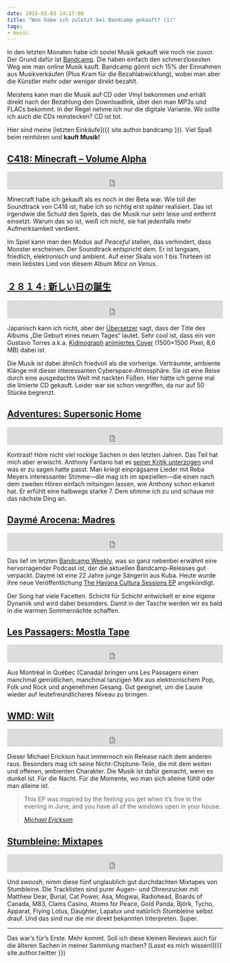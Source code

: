 ```yaml
---
date: 2015-03-03 14:17:00
title: "Was habe ich zuletzt bei Bandcamp gekauft? (1)"
tags:
- music
---
```

In den letzten Monaten habe ich soviel Musik gekauft wie noch nie zuvor. Der Grund dafür ist [Bandcamp](https://bandcamp.com/). Die haben einfach den schmerzlosesten Weg wie man online Musik kauft. Bandcamp gönnt sich 15% der Einnahmen aus Musikverkäufen (Plus Kram für die Bezahlabwicklung), wobei man aber die Künstler mehr oder weniger direkt bezahlt.

Meistens kann man die Musik auf CD oder Vinyl bekommen und erhält direkt nach der Bezahlung den Downloadlink, über den man MP3s und FLACs bekommt. In der Regel nehme ich nur die digitale Variante. Wo sollte ich auch die CDs reinstecken? CD ist tot.

Hier sind meine [letzten Einkäufe]({{ site.author.bandcamp }}). Viel Spaß beim reinhören und __kauft Musik!__

## [C418: Minecraft – Volume Alpha](https://c418.bandcamp.com/album/minecraft-volume-alpha)

<p><iframe style="border: 0; width: 100%; height: 42px;" src="https://bandcamp.com/EmbeddedPlayer/album=1349219244/size=small/bgcol=ffffff/linkcol={{ site.ui_color }}/transparent=true/" seamless><a href="https://c418.bandcamp.com/album/minecraft-volume-alpha">Minecraft – Volume Alpha by C418</a></iframe></p>

Minecraft habe ich gekauft als es noch in der Beta war. Wie toll der Soundtrack von C418 ist, habe ich so richtig erst später realisiert. Das ist irgendwie die Schuld des Spiels, das die Musik nur sehr leise und entfernt einsetzt. Warum das so ist, weiß ich nicht, sie hat jedenfalls mehr Aufmerksamkeit verdient.

Im Spiel kann man den Modus auf _Peaceful_ stellen, das verhindert, dass Monster erscheinen. Der Soundtrack entspricht dem. Er ist langsam, friedlich, elektronisch und ambient. Auf einer Skala von 1 bis Thirteen ist mein liebstes Lied von diesem Album _Mice on Venus_.

## [２８１４: 新しい日の誕生](https://dreamcatalogue.bandcamp.com/album/--18)

<p><iframe style="border: 0; width: 100%; height: 42px;" src="https://bandcamp.com/EmbeddedPlayer/album=565792550/size=small/bgcol=ffffff/linkcol={{ site.ui_color }}/transparent=true/" seamless><a href="https://dreamcatalogue.bandcamp.com/album/--18">新しい日の誕生 by ２８１４</a></iframe></p>

Japanisch kann ich nicht, aber der [Übersetzer](https://translate.google.de/?ie=UTF-8&hl=en&client=tw-ob#auto/en/%E6%96%B0%E3%81%97%E3%81%84%E6%97%A5%E3%81%AE%E8%AA%95%E7%94%9F) sagt, dass der Title des Albums „Die Geburt eines neuen Tages“ lautet. Sehr cool ist, dass ein von Gustavo Torres a.k.a. [Kidmograph](http://kidmograph.tumblr.com/) [animiertes Cover](https://dreamcatalogue.files.wordpress.com/2015/01/scene1_wall_framed_only-reflection-girl_750px.gif) (1500×1500 Pixel, 8,6 MB) dabei ist.

Die Musik ist dabei ähnlich friedvoll als die vorherige. Verträumte, ambiente Klänge mit dieser interessanten Cyberspace-Atmosphäre. Sie ist eine Reise durch eine ausgedachte Welt mit nackten Füßen. Hier hätte ich gerne mal die limierte CD gekauft. Leider war sie schon vergriffen, da nur auf 50 Stücke begrenzt.

## [Adventures: Supersonic Home](https://runforcoverrecords.bandcamp.com/album/supersonic-home)

<p><iframe style="border: 0; width: 100%; height: 42px;" src="https://bandcamp.com/EmbeddedPlayer/album=407514908/size=small/bgcol=ffffff/linkcol={{ site.ui_color }}/transparent=true/" seamless><a href="https://runforcoverrecords.bandcamp.com/album/supersonic-home">Supersonic Home by Adventures</a></iframe></p>

Kontrast! Höre nicht viel rockige Sachen in den letzten Jahren. Das Teil hat mich aber erwischt. Anthony Fantano hat es [seiner Kritik unterzogen](https://www.youtube.com/watch?v=hehR6VpW-lk) und was er zu sagen hatte passt. Man kriegt einprägsame Lieder mit Reba Meyers interessanter Stimme—die mag ich im speziellen—die einen nach dem zweiten Hören einfach mitsingen lassen, wie Anthony schon erkannt hat. Er erfühlt eine halbwegs starke 7. Dem stimme ich zu und schaue mir das nächste Ding an.

## [Daymé Arocena: Madres](https://daymearocena.bandcamp.com/track/madres)

<p><iframe style="border: 0; width: 100%; height: 42px;" src="https://bandcamp.com/EmbeddedPlayer/track=3604160426/size=small/bgcol=ffffff/linkcol={{ site.ui_color }}/transparent=true/" seamless><a href="https://daymearocena.bandcamp.com/track/madres">Madres by Daymé Arocena</a></iframe></p>

Das lief im letzten [Bandcamp Weekly](https://bandcamp.com/?show=115), was so ganz nebenbei erwähnt eine hervorragender Podcast ist, der die aktuellen Bandcamp-Releases gut verpackt. Daymé ist eine 22 Jahre junge Sängerin aus Kuba. Heute wurde ihre neue Veröffentlichung [The Havana Cultura Sessions EP](https://daymearocena.bandcamp.com/album/the-havana-cultura-sessions-ep) angekündigt.

Der Song hat viele Facetten. Schicht für Schicht entwickelt er eine eigene Dynamik und wird dabei besonders. Damit in der Tasche werden wir es bald in die warmen Sommernächte schaffen.

## [Les Passagers: Mostla Tape](http://souterraine.biz/album/les-passagers-mostla-tape)

<p><iframe style="border: 0; width: 100%; height: 42px;" src="http://bandcamp.com/EmbeddedPlayer/album=1600847448/size=small/bgcol=ffffff/linkcol={{ site.ui_color }}/transparent=true/" seamless><a href="http://souterraine.biz/album/les-passagers-mostla-tape">Les Passagers - Mostla Tape by Les Passagers</a></iframe></p>

Aus Montréal in Québec (Canada) bringen uns Les Passagers einen manchmal gemütlichen, manchmal tanzigen Mix aus elektronischem Pop, Folk und Rock und angenehmen Gesang. Gut geeignet, um die Laune wieder auf leutefreundlicheres Niveau zu bringen.

## [WMD: Wilt](https://wmdchiptune.bandcamp.com/album/wilt)

<p><iframe style="border: 0; width: 100%; height: 42px;" src="https://bandcamp.com/EmbeddedPlayer/album=49280693/size=small/bgcol=ffffff/linkcol={{ site.ui_color }}/transparent=true/" seamless><a href="https://wmdchiptune.bandcamp.com/album/wilt">Wilt by WMD</a></iframe></p>

Dieser Michael Erickson haut immernoch ein Release nach dem anderen raus. Besonders mag ich seine Nicht-Chiptune-Teile, die mit dem weiten und offenen, ambienten Charakter. Die Musik ist dafür gemacht, wenn es dunkel ist. Für die Nacht. Für die Momente, wo man sich alleine fühlt oder man alleine ist.

<blockquote>
    <div class="quote__body">
        <p>This EP was inspired by the feeling you get when it’s five in the evening in June, and you have all of the windows open in your house.</p>
    </div>
    <cite class="quote__source">
        <a href="https://www.facebook.com/permalink.php?story_fbid=647228362070375&amp;id=280820638711151">Michael Erickson</a>
    </cite>
</blockquote>

## [Stumbleine: Mixtapes](https://stumbleine.bandcamp.com/album/mixtapes)

<p><iframe style="border: 0; width: 100%; height: 42px;" src="https://bandcamp.com/EmbeddedPlayer/album=2276465942/size=small/bgcol=ffffff/linkcol={{ site.ui_color }}/transparent=true/" seamless><a href="https://stumbleine.bandcamp.com/album/mixtapes">Mixtapes by Stumbleine</a></iframe></p>

Und _swoosh_, nimm diese fünf unglaublich gut durchdachten Mixtapes von Stumbleine. Die Tracklisten sind purer Augen- und Ohrenzucker mit Matthew Dear, Burial, Cat Power, Asa, Mogwai, Radiohead, Boards of Canada, M83, Clams Casino, Atoms for Peace, Gold Panda, Björk, Tycho, Apparat, Flying Lotus, Daughter, Lapalux und natürlich Stumbleine selbst drauf. Und das sind nur die mir direkt bekannten Interpreten. Super.

---

Das war’s für’s Erste. Mehr kommt. Soll ich diese kleinen Reviews auch für die älteren Sachen in meiner Sammlung machen? [Lasst es mich wissen!]({{ site.author.twitter }})
